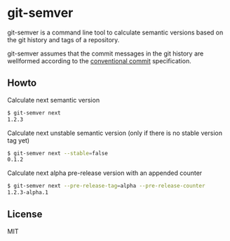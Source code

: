 # git-semver

git-semver is a command line tool to calculate semantic versions based on the git history and tags of a repository.

git-semver assumes that the commit messages in the git history are wellformed according to the [conventional commit](https://www.conventionalcommits.org/en/v1.0.0-beta.4/) specification.

## Howto

Calculate next semantic version
```bash
$ git-semver next
1.2.3
```

Calculate next unstable semantic version (only if there is no stable version tag yet)
```bash
$ git-semver next --stable=false
0.1.2
```

Calculate next alpha pre-release version with an appended counter
```bash
$ git-semver next --pre-release-tag=alpha --pre-release-counter
1.2.3-alpha.1
```

## License

MIT
